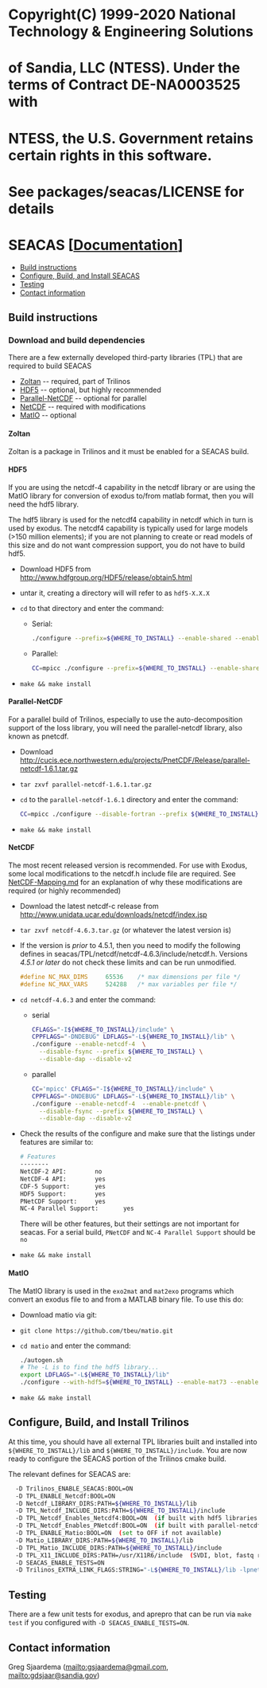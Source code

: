 # Copyright(C) 1999-2020 National Technology & Engineering Solutions
# of Sandia, LLC (NTESS).  Under the terms of Contract DE-NA0003525 with
# NTESS, the U.S. Government retains certain rights in this software.
#
# See packages/seacas/LICENSE for details
# SEACAS  [[Documentation](http://gsjaardema.github.io/seacas/)]

* [Build instructions](#build-instructions)
* [Configure, Build, and Install SEACAS](#configure-build-and-install-seacas)
* [Testing](#testing)
* [Contact information](#contact-information)

## Build instructions

### Download and build dependencies

There are a few externally developed third-party libraries (TPL) that are required to
build SEACAS

 * [Zoltan](#zoltan) -- required, part of Trilinos
 * [HDF5](#hdf5) -- optional, but highly recommended
 * [Parallel-NetCDF](#parallel-netcdf) -- optional for parallel
 * [NetCDF](#netcdf) -- required with modifications
 * [MatIO](#matio) -- optional

#### Zoltan
Zoltan is a package in Trilinos and it must be enabled for a SEACAS build.

#### HDF5

If you are using the netcdf-4 capability in the netcdf library or are
using the MatIO library for conversion of exodus to/from matlab
format, then you will need the hdf5 library.

The hdf5 library is used for the netcdf4 capability in netcdf which in
turn is used by exodus.  The netcdf4 capability is typically used for
large models (>150 million elements); if you are not planning to
create or read models of this size and do not want compression
support, you do not have to build hdf5.

   * Download HDF5 from <http://www.hdfgroup.org/HDF5/release/obtain5.html>

   * untar it, creating a directory will will refer to as `hdf5-X.X.X`

   * `cd` to that directory and enter the command:
     * Serial:
       ```bash
       ./configure --prefix=${WHERE_TO_INSTALL} --enable-shared --enable-production --enable-debug=no --enable-static-exec
       ```

     * Parallel:
       ```bash
       CC=mpicc ./configure --prefix=${WHERE_TO_INSTALL} --enable-shared --enable-production --enable-debug=no --enable-static-exec --enable-parallel
       ```

   * `make && make install`

#### Parallel-NetCDF
  For a parallel build of Trilinos, especially to use the
  auto-decomposition support of the Ioss library, you will need the
  parallel-netcdf library, also known as pnetcdf.

  * Download <http://cucis.ece.northwestern.edu/projects/PnetCDF/Release/parallel-netcdf-1.6.1.tar.gz>

  * `tar zxvf parallel-netcdf-1.6.1.tar.gz`

  * `cd` to the `parallel-netcdf-1.6.1` directory and enter the command:
    ```bash
    CC=mpicc ./configure --disable-fortran --prefix ${WHERE_TO_INSTALL}
    ```

  * `make && make install`

#### NetCDF
The most recent released version is recommended. For use with Exodus, some local modifications to the netcdf.h include file are required.  See [NetCDF-Mapping.md](NetCDF-Mapping.md) for an explanation of why these modifications are required (or highly recommended)

 * Download the latest netcdf-c release from <http://www.unidata.ucar.edu/downloads/netcdf/index.jsp>

 * `tar zxvf netcdf-4.6.3.tar.gz`  (or whatever the latest version is)

 * If the version is *prior* to 4.5.1, then you need to modify the
   following defines in
   seacas/TPL/netcdf/netcdf-4.6.3/include/netcdf.h.  Versions *4.5.1 or
   later* do not check these limits and can be run unmodified.

    ```c
    #define NC_MAX_DIMS     65536    /* max dimensions per file */
    #define NC_MAX_VARS     524288   /* max variables per file */
    ```

 * `cd netcdf-4.6.3` and enter the command:

    * serial
      ```bash
      CFLAGS="-I${WHERE_TO_INSTALL}/include" \
      CPPFLAGS="-DNDEBUG" LDFLAGS="-L${WHERE_TO_INSTALL}/lib" \
      ./configure --enable-netcdf-4  \
        --disable-fsync --prefix ${WHERE_TO_INSTALL} \
        --disable-dap --disable-v2
      ```

    * parallel
      ```bash
      CC='mpicc' CFLAGS="-I${WHERE_TO_INSTALL}/include" \
      CPPFLAGS="-DNDEBUG" LDFLAGS="-L${WHERE_TO_INSTALL}/lib" \
      ./configure --enable-netcdf-4  --enable-pnetcdf \
        --disable-fsync --prefix ${WHERE_TO_INSTALL} \
        --disable-dap --disable-v2
      ```

 * Check the results of the configure and make sure that the listings
   under features are similar to:

   ```bash
   # Features
   --------
   NetCDF-2 API:        no
   NetCDF-4 API:        yes
   CDF-5 Support:       yes
   HDF5 Support:        yes
   PNetCDF Support:     yes
   NC-4 Parallel Support:       yes
   ```
   There will be other features, but their settings are not important
   for seacas. For a serial build, `PNetCDF` and `NC-4 Parallel Support`
   should be `no`

 * `make && make install`

#### MatIO
The MatIO library is used in the `exo2mat` and `mat2exo` programs which convert an exodus file to and from a MATLAB binary file.  To use this do:

 * Download matio via git:

 * `git clone https://github.com/tbeu/matio.git`

 * `cd matio` and enter the command:
   ```bash
   ./autogen.sh
   # The -L is to find the hdf5 library...
   export LDFLAGS="-L${WHERE_TO_INSTALL}/lib"
   ./configure --with-hdf5=${WHERE_TO_INSTALL} --enable-mat73 --enable-shared --prefix=${WHERE_TO_INSTALL}
   ```

 * `make && make install`

## Configure, Build, and Install Trilinos
At this time, you should have all external TPL libraries built and
installed into `${WHERE_TO_INSTALL}/lib` and `${WHERE_TO_INSTALL}/include`. You are now ready
to configure the SEACAS portion of the Trilinos cmake build.

The relevant defines for SEACAS are:
```bash
  -D Trilinos_ENABLE_SEACAS:BOOL=ON
  -D TPL_ENABLE_Netcdf:BOOL=ON
  -D Netcdf_LIBRARY_DIRS:PATH=${WHERE_TO_INSTALL}/lib
  -D TPL_Netcdf_INCLUDE_DIRS:PATH=${WHERE_TO_INSTALL}/include
  -D TPL_Netcdf_Enables_Netcdf4:BOOL=ON  (if built with hdf5 libraries which give netcdf-4 capability)
  -D TPL_Netcdf_Enables_PNetcdf:BOOL=ON  (if built with parallel-netcdf which gives parallel I/O capability)
  -D TPL_ENABLE_Matio:BOOL=ON  (set to OFF if not available)
  -D Matio_LIBRARY_DIRS:PATH=${WHERE_TO_INSTALL}/lib
  -D TPL_Matio_INCLUDE_DIRS:PATH=${WHERE_TO_INSTALL}/include
  -D TPL_X11_INCLUDE_DIRS:PATH=/usr/X11R6/include  (SVDI, blot, fastq require X11 includes and libs)
  -D SEACAS_ENABLE_TESTS=ON
  -D Trilinos_EXTRA_LINK_FLAGS:STRING="-L${WHERE_TO_INSTALL}/lib -lpnetcdf -lhdf5_hl -lhdf5 -lz"
```

## Testing
There are a few unit tests for exodus, and aprepro that can be run via `make test` if you configured with `-D SEACAS_ENABLE_TESTS=ON`.

## Contact information

 Greg Sjaardema  (<mailto:gsjaardema@gmail.com>, <mailto:gdsjaar@sandia.gov>)
